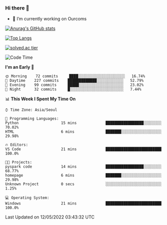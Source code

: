 ### Hi there 👋

- 🔭 I’m currently working on Ourcoms

<!--
**Rhange/Rhange** is a ✨ _special_ ✨ repository because its `README.md` (this file) appears on your GitHub profile.

Here are some ideas to get you started:

- 🌱 I’m currently learning ...
- 👯 I’m looking to collaborate on ...
- 🤔 I’m looking for help with ...
- 💬 Ask me about ...
- 📫 How to reach me: ...
- 😄 Pronouns: ...
- ⚡ Fun fact: ...
-->

[![Anurag's GitHub stats](https://github-readme-stats.vercel.app/api?username=rhange&show_icons=true&theme=gruvbox)](https://github.com/anuraghazra/github-readme-stats)

[![Top Langs](https://github-readme-stats.vercel.app/api/top-langs/?username=rhange&layout=compact&theme=gruvbox)](https://github.com/anuraghazra/github-readme-stats)

[![solved.ac tier](http://mazassumnida.wtf/api/generate_badge?boj=rhange0511)](https://solved.ac/rhange0511)

  <!--START_SECTION:waka-->
![Code Time](http://img.shields.io/badge/Code%20Time-452%20hrs%205%20mins-blue)

**I'm an Early 🐤** 

```text
🌞 Morning    72 commits     ████░░░░░░░░░░░░░░░░░░░░░   16.74% 
🌆 Daytime    227 commits    █████████████░░░░░░░░░░░░   52.79% 
🌃 Evening    99 commits     █████░░░░░░░░░░░░░░░░░░░░   23.02% 
🌙 Night      32 commits     █░░░░░░░░░░░░░░░░░░░░░░░░   7.44%

```


📊 **This Week I Spent My Time On** 

```text
⌚︎ Time Zone: Asia/Seoul

💬 Programming Languages: 
Python                   15 mins             █████████████████░░░░░░░░   70.02% 
HTML                     6 mins              ███████░░░░░░░░░░░░░░░░░░   29.98%

🔥 Editors: 
VS Code                  21 mins             █████████████████████████   100.0%

🐱‍💻 Projects: 
pyspark code             14 mins             █████████████████░░░░░░░░   68.77% 
homepage                 6 mins              ███████░░░░░░░░░░░░░░░░░░   29.98% 
Unknown Project          0 secs              ░░░░░░░░░░░░░░░░░░░░░░░░░   1.25%

💻 Operating System: 
Windows                  21 mins             █████████████████████████   100.0%

```


 Last Updated on 12/05/2022 03:43:32 UTC
<!--END_SECTION:waka-->
